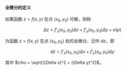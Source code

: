 #### 全微分的定义

如果函数 $z = f(x, y)$ 在点 $(x_0, y_0)$ 可微，则称

$$\Delta z = f'_x(x_0, y_0) \Delta x + f'_y(x_0, y_0) \Delta y + o(\rho)$$

为函数 $z = f(x, y)$ 在点 $(x_0, y_0)$ 处的全微分，记作 $dz$，即

$$dz = f'_x(x_0, y_0) \Delta x + f'_y(x_0, y_0) \Delta y$$

其中 $\rho = \sqrt{(\Delta x)^2 + (\Delta y)^2}$。
